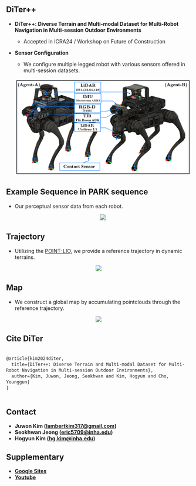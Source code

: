 ## DiTer++
* **DiTer++: Diverse Terrain and Multi-modal Dataset for Multi-Robot Navigation in Multi-session Outdoor Environments**
	* Accepted in ICRA24 / Workshop on Future of Construction

* **Sensor Configuration** 
	* We configure multiple legged robot with various sensors offered in multi-session datasets.
	<p align="center"><img src=fig/sensor_setup.png /></p>

## Example Sequence in PARK sequence
* Our perceptual sensor data from each robot.
	<p align="center"><img src=fig/sensor.gif /></p>

## Trajectory
* Utilizing the [POINT-LIO](https://github.com/hku-mars/Point-LIO), we provide a reference trajectory in dynamic terrains. 
<p align="center"><img src=fig/trajectory.png /></p>

## Map
* We construct a global map by accumulating pointclouds through the reference trajectory.
<p align="center"><img src=fig/map.png /></p>

## Cite DiTer
<pre>
<code>
@article{kim2024diter,
  title={DiTer++: Diverse Terrain and Multi-modal Dataset for Multi-Robot Navigation in Multi-session Outdoor Environments},
  author={Kim, Juwon, Jeong, Seokhwan and Kim, Hogyun and Cho, Younggun}
}
</code>
</pre>  

## Contact
* **Juwon Kim (lambertkim317@gmail.com)**
* **Seokhwan Jeong (eric5709@inha.edu)**
* **Hogyun Kim (hg.kim@inha.edu)**

## Supplementary
* **[Google Sites](https://sites.google.com/view/diter-plusplus/)**
* **[Youtube](wip)**

